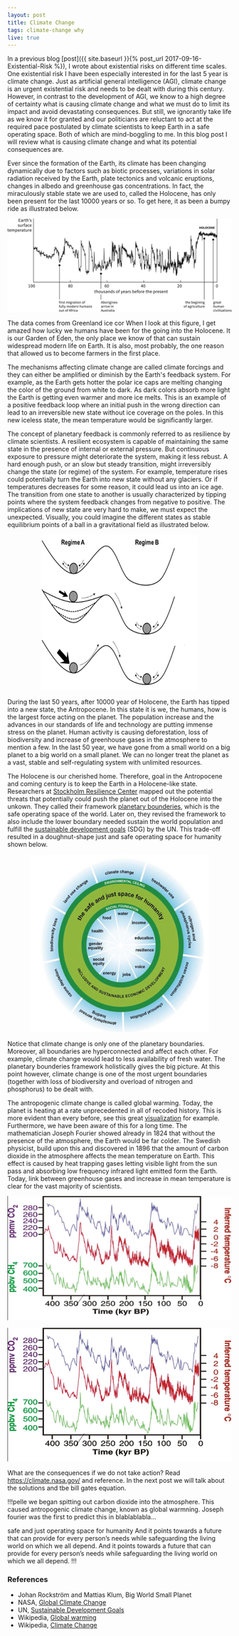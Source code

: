 ```yaml
---
layout: post
title: Climate Change
tags: climate-change why
live: true
---
```


In a previous blog [post]({{ site.baseurl }}{% post_url 2017-09-16-Existential-Risk %}), I wrote about existential risks on different time scales. One existential risk I have been especially interested in for the last 5 year is climate change. Just as artificial general intelligence (AGI), climate change is an urgent existential risk and needs to be dealt with during this century. However, in contrast to the development of AGI, we know to a high degree of certainty what is causing climate change and what we must do to limit its impact and avoid devastating consequences. But still, we ignorantly take life as we know it for granted and our politicians are reluctant to act at the required pace postulated by climate scientists to keep Earth in a safe operating space. Both of which are mind-boggling to me. In this blog post I will review what is causing climate change and what its potential consequences are.

Ever since the formation of the Earth, its climate has been changing dynamically due to factors such as biotic processes, variations in solar radiation received by the Earth, plate tectonics and volcanic eruptions, changes in albedo and greenhouse gas concentrations. In fact, the miraculously stable state we are used to, called the Holocene, has only been present for the last 10000 years or so. To get here, it as been a bumpy ride as illustrated below.

![Climate Change](/images/climate-change.jpg)

The data comes from Greenland ice cor When I look at this figure, I get amazed how lucky we humans have been for the going into the Holocene. It is our Garden of Eden, the only place we know of that can sustain widespread modern life on Earth. It is also, most probably, the one reason that allowed us to become farmers in the first place.

The mechanisms affecting climate change are called climate forcings and they can either be amplified or diminish by the Earth's feedback system. For example, as the Earth gets hotter the polar ice caps are melting changing the color of the ground from white to dark. As dark colors absorb more light the Earth is getting even warmer and more ice melts. This is an example of a positive feedback loop where an initial push in the wrong direction can lead to an irreversible new state without ice coverage on the poles. In this new iceless state, the mean temperature would be significantly larger.

The concept of planetary feedback is commonly referred to as resilience by climate scientists. A resilient ecosystem is capable of maintaining the same state in the presence of internal or external pressure. But continuous exposure to pressure might deteriorate the system, making it less rebust. A hard enough push, or an slow but steady transition, might irreversibly change the state (or regime) of the system. For example, temperature rises could potentially turn the Earth into new state without any glaciers. Or if temperatures decreases for some reason, it could lead us into an ice age. The transition from one state to another is usually characterized by tipping points where the system feedback changes from negative to positive. The implications of new state are very hard to make, we must expect the unexpected. Visually, you could imagine the different states as stable equilibrium points of a ball in a gravitational field as illustrated below.

<p align="center">
  <img width="350" height="350" src="/images/tipping-points.png">
</p>

During the last 50 years, after 10000 year of Holocene, the Earth has tipped into a new state, the Antropocene. In this state it is we, the humans, how is the largest force acting on the planet. The population increase and the advances in our standards of life and technology are putting immense stress on the planet. Human activity is causing deforestation, loss of biodiversity and increase of greenhouse gases in the atmosphere to mention a few. In the last 50 year, we have gone from a small world on a big planet to a big world on a small planet. We can no longer treat the planet as a vast, stable and self-regulating system with unlimited resources.

The Holocene is our cherished home. Therefore, goal in the Antropocene and coming century is to keep the Earth in a Holocene-like state. Researchers at [Stockholm Resilience Center](http://www.stockholmresilience.org/) mapped out the potential threats that potentially could push the planet out of the Holocene into the unkown. They called their framework [planetary bounderies](https://en.wikipedia.org/wiki/Planetary_boundaries), which is the safe operating space of the world. Later on, they revised the framework to also include the lower boundary needed sustain the world population and fulfill the [sustainable development goals](https://sustainabledevelopment.un.org/sdgs) (SDG) by the UN. This trade-off resulted in a doughnut-shape just and safe operating space for humanity shown below.

<p align="center">
  <img width="400" height="400" src="/images/operating-space.jpeg">
</p>

Notice that climate change is only one of the planetary boundaries. Moreover, all boundaries are hyperconnected and affect each other. For example, climate change would lead to less availability of fresh water. The planetary bounderies framework holistically gives the big picture. At this point however, climate change is one of the most urgent boundaries (together with loss of biodiversity and overload of nitrogen and phosphorus) to be dealt with.

The antropogenic climate change is called global warming. Today, the planet is heating at a rate unprecedented in all of recoded history. This is more evident than every before, see this great [visualization](https://www.youtube.com/watch?v=K4Ra2HR27pQ) for example. Furthermore, we have been aware of this for a long time. The mathematician Joseph Fourier showed already in 1824 that without the presence of the atmosphere, the Earth would be far colder. The Swedish physicist, build upon this and discovered in 1896 that the amount of carbon dioxide in the atmosphere affects the mean temperature on Earth. This effect is caused by heat trapping gases letting visible light from the sun pass and absorbing low frequency infrared light emitted form the Earth. Today, link between greenhouse gases and increase in mean temperature is clear for the vast majority of scientists.

![Temperature-CO2](/images/temperature-co2.jpeg)

<p align="center">
  <img width="750" height="300" src="/images/temperature-co2.jpeg">
</p>

What are the consequences if we do not take action? Read https://climate.nasa.gov/ and reference. In the next post we will talk about the solutions and tbe bill gates equation.

!!!pelle
we began spitting out carbon dioxide into the atmosphere. This caused antropogenic climate change, known as global warmning. Joseph fourier was the first to predict this in blablablabla...

safe and just operating space for humanity
And it points towards a future that can provide for every person’s needs while safeguarding the living world on which we all depend. And it points towards a future that can provide for every person’s needs while safeguarding the living world on which we all depend.
!!!

### References
* Johan Rockström and Mattias Klum, Big World Small Planet
* NASA, [Global Climate Change](https://climate.nasa.gov/)
* UN, [Sustainable Development Goals](https://sustainabledevelopment.un.org/?menu=1300)
* Wikipedia, [Global warming](https://en.wikipedia.org/wiki/Global_warming)
* Wikipedia, [Climate Change](https://en.wikipedia.org/wiki/Climate_change)
